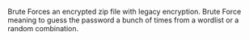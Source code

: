 Brute Forces an encrypted zip file with legacy encryption. Brute Force meaning to guess the password a bunch of times from a wordlist or a random combination. 
